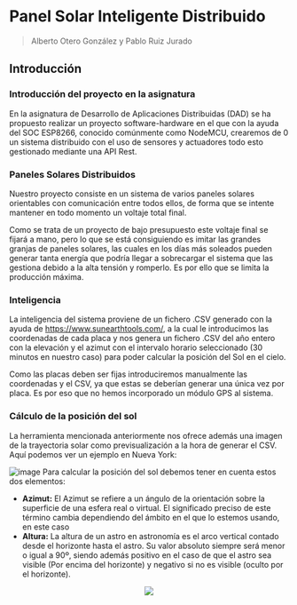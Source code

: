 
# Panel Solar Inteligente Distribuido
> Alberto Otero González y Pablo Ruiz Jurado
## Introducción
### Introducción del proyecto en la asignatura
En la asignatura de Desarrollo de Aplicaciones Distribuidas (DAD) se ha propuesto realizar un proyecto software-hardware en el que con la ayuda del SOC ESP8266, conocido comúnmente como NodeMCU, crearemos de 0 un sistema distribuido con el uso de sensores y actuadores todo esto gestionado mediante una API Rest.
### Paneles Solares Distribuidos
Nuestro proyecto consiste en un sistema de varios paneles solares orientables con comunicación entre todos ellos, de forma que se intente mantener en todo momento un voltaje total final. 

Como se trata de un proyecto de bajo presupuesto este voltaje final se fijará a mano, pero lo que se está consiguiendo es imitar las grandes granjas de paneles solares, las cuales en los días más soleados pueden generar tanta energía que podría llegar a sobrecargar el sistema que las gestiona debido a la alta tensión y romperlo. Es por ello que se limita la producción máxima.

### Inteligencia
La inteligencia del sistema proviene de un fichero .CSV generado con la ayuda de https://www.sunearthtools.com/, a la cual le introducimos las coordenadas de cada placa y nos genera un fichero .CSV del año entero con la elevación y el azimut con el intervalo horario seleccionado (30 minutos en nuestro caso) para poder calcular la posición del Sol en el cielo.

Como las placas deben ser fijas introduciremos manualmente las coordenadas y el CSV, ya que estas se deberían generar una única vez por placa. Es por eso que no hemos incorporado un módulo GPS al sistema.

### Cálculo de la posición del sol
La herramienta mencionada anteriormente nos ofrece además una imagen de la trayectoria solar como previsualización a la hora de generar el CSV. Aquí podemos ver un ejemplo en Nueva York:

![image](https://user-images.githubusercontent.com/52832300/117276164-f970a500-ae5e-11eb-8f41-f45ef7afc751.png)
Para calcular la posición del sol debemos tener en cuenta estos dos elementos:
- **Azimut:** El Azimut se refiere a un ángulo de la orientación sobre la superficie de una esfera real o virtual. El significado preciso de este término cambia dependiendo del ámbito en el que lo estemos usando, en este caso 
- **Altura:** La altura de un astro en astronomía es el arco vertical contado desde el horizonte hasta el astro. Su valor absoluto siempre será menor o igual a 90º, siendo además positivo en el caso de que el astro sea visible (Por encima del horizonte) y negativo si no es visible (oculto por el horizonte).
<p align="center">
<img src = "https://upload.wikimedia.org/wikipedia/commons/thumb/0/0c/Altura.PNG/300px-Altura.PNG">
</p>










 

